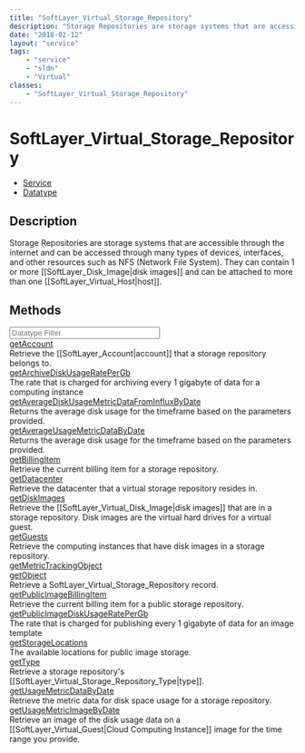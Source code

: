 ```yaml
---
title: "SoftLayer_Virtual_Storage_Repository"
description: "Storage Repositories are storage systems that are accessible through the internet and can be accessed through many types... "
date: "2018-02-12"
layout: "service"
tags:
    - "service"
    - "sldn"
    - "Virtual"
classes:
    - "SoftLayer_Virtual_Storage_Repository"
---
```

# SoftLayer_Virtual_Storage_Repository
<div id='service-datatype'>
    <ul id='sldn-reference-tabs'>
    <li id='service'> <a href='/reference/services/SoftLayer_Virtual_Storage_Repository' >Service</a></li>    <li id='datatype'> <a href='/reference/datatypes/SoftLayer_Virtual_Storage_Repository' >Datatype</a></li>
    </ul>
</div>

## Description
Storage Repositories are storage systems that are accessible through the internet and can be accessed through many types of devices, interfaces, and other resources such as NFS (Network File System).  They can contain 1 or more [[SoftLayer_Disk_Image|disk images]] and can be attached to more than one [[SoftLayer_Virtual_Host|host]]. 



        
<div id="properties" class="content">
    <h2>Methods</h2>
    <div class="view-filters">
        <div class="clearfix">
            <div class="search-input-box">
                <input placeholder="Datatype Filter" onkeyup="titleSearch(inputId='edit-combine', divId='method-div', elementClass='method-row')" 
                    type="text" id="edit-combine" value="" size="30" maxlength="128" class="form-text">
            </div>
        </div>
    </div>
    <div id="method-div">
            <div class="method-row">
                        <span class='view-field-title'><a href='/reference/services/SoftLayer_Virtual_Storage_Repository/getAccount'> getAccount</a> </span>
            <div class='views-field-body'>Retrieve the [[SoftLayer_Account|account]] that a storage repository belongs to.</div>
        </div>
            <div class="method-row">
                        <span class='view-field-title'><a href='/reference/services/SoftLayer_Virtual_Storage_Repository/getArchiveDiskUsageRatePerGb'> getArchiveDiskUsageRatePerGb</a> </span>
            <div class='views-field-body'>The rate that is charged for archiving every 1 gigabyte of data for a computing instance </div>
        </div>
            <div class="method-row">
                        <span class='view-field-title'><a href='/reference/services/SoftLayer_Virtual_Storage_Repository/getAverageDiskUsageMetricDataFromInfluxByDate'> getAverageDiskUsageMetricDataFromInfluxByDate</a> </span>
            <div class='views-field-body'>Returns the average disk usage for the timeframe based on the parameters provided. </div>
        </div>
            <div class="method-row">
                        <span class='view-field-title'><a href='/reference/services/SoftLayer_Virtual_Storage_Repository/getAverageUsageMetricDataByDate'> getAverageUsageMetricDataByDate</a> </span>
            <div class='views-field-body'>Returns the average disk usage for the timeframe based on the parameters provided. </div>
        </div>
            <div class="method-row">
                        <span class='view-field-title'><a href='/reference/services/SoftLayer_Virtual_Storage_Repository/getBillingItem'> getBillingItem</a> </span>
            <div class='views-field-body'>Retrieve the current billing item for a storage repository.</div>
        </div>
            <div class="method-row">
                        <span class='view-field-title'><a href='/reference/services/SoftLayer_Virtual_Storage_Repository/getDatacenter'> getDatacenter</a> </span>
            <div class='views-field-body'>Retrieve the datacenter that a virtual storage repository resides in.</div>
        </div>
            <div class="method-row">
                        <span class='view-field-title'><a href='/reference/services/SoftLayer_Virtual_Storage_Repository/getDiskImages'> getDiskImages</a> </span>
            <div class='views-field-body'>Retrieve the [[SoftLayer_Virtual_Disk_Image|disk images]] that are in a storage repository. Disk images are the virtual hard drives for a virtual guest.</div>
        </div>
            <div class="method-row">
                        <span class='view-field-title'><a href='/reference/services/SoftLayer_Virtual_Storage_Repository/getGuests'> getGuests</a> </span>
            <div class='views-field-body'>Retrieve the computing instances that have disk images in a storage repository.</div>
        </div>
            <div class="method-row">
                        <span class='view-field-title'><a href='/reference/services/SoftLayer_Virtual_Storage_Repository/getMetricTrackingObject'> getMetricTrackingObject</a> </span>
            <div class='views-field-body'></div>
        </div>
            <div class="method-row">
                        <span class='view-field-title'><a href='/reference/services/SoftLayer_Virtual_Storage_Repository/getObject'> getObject</a> </span>
            <div class='views-field-body'>Retrieve a SoftLayer_Virtual_Storage_Repository record.</div>
        </div>
            <div class="method-row">
                        <span class='view-field-title'><a href='/reference/services/SoftLayer_Virtual_Storage_Repository/getPublicImageBillingItem'> getPublicImageBillingItem</a> </span>
            <div class='views-field-body'>Retrieve the current billing item for a public storage repository.</div>
        </div>
            <div class="method-row">
                        <span class='view-field-title'><a href='/reference/services/SoftLayer_Virtual_Storage_Repository/getPublicImageDiskUsageRatePerGb'> getPublicImageDiskUsageRatePerGb</a> </span>
            <div class='views-field-body'>The rate that is charged for publishing every 1 gigabyte of data for an image template </div>
        </div>
            <div class="method-row">
                        <span class='view-field-title'><a href='/reference/services/SoftLayer_Virtual_Storage_Repository/getStorageLocations'> getStorageLocations</a> </span>
            <div class='views-field-body'>The available locations for public image storage. </div>
        </div>
            <div class="method-row">
                        <span class='view-field-title'><a href='/reference/services/SoftLayer_Virtual_Storage_Repository/getType'> getType</a> </span>
            <div class='views-field-body'>Retrieve a storage repository's [[SoftLayer_Virtual_Storage_Repository_Type|type]].</div>
        </div>
            <div class="method-row">
                        <span class='view-field-title'><a href='/reference/services/SoftLayer_Virtual_Storage_Repository/getUsageMetricDataByDate'> getUsageMetricDataByDate</a> </span>
            <div class='views-field-body'>Retrieve the metric data for disk space usage for a storage repository. </div>
        </div>
            <div class="method-row">
                        <span class='view-field-title'><a href='/reference/services/SoftLayer_Virtual_Storage_Repository/getUsageMetricImageByDate'> getUsageMetricImageByDate</a> </span>
            <div class='views-field-body'>Retrieve an image of the disk usage data on a [[SoftLayer_Virtual_Guest|Cloud Computing Instance]] image for the time range you provide. </div>
        </div>
        </div>
</div>

